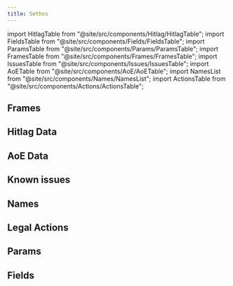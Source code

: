 ```yaml
---
title: Sethos
---
```


import HitlagTable from "@site/src/components/Hitlag/HitlagTable";
import FieldsTable from "@site/src/components/Fields/FieldsTable";
import ParamsTable from "@site/src/components/Params/ParamsTable";
import FramesTable from "@site/src/components/Frames/FramesTable";
import IssuesTable from "@site/src/components/Issues/IssuesTable";
import AoETable from "@site/src/components/AoE/AoETable";
import NamesList from "@site/src/components/Names/NamesList";
import ActionsTable from "@site/src/components/Actions/ActionsTable";

## Frames

<FramesTable item_key="sethos" />

## Hitlag Data

<HitlagTable item_key="sethos" />

## AoE Data

<AoETable item_key="sethos" />

## Known issues

<IssuesTable item_key="sethos" />

## Names

<NamesList item_key="sethos" />

## Legal Actions

<ActionsTable item_key="sethos" />

## Params

<ParamsTable item_key="sethos" />

## Fields

<FieldsTable item_key="sethos" />
